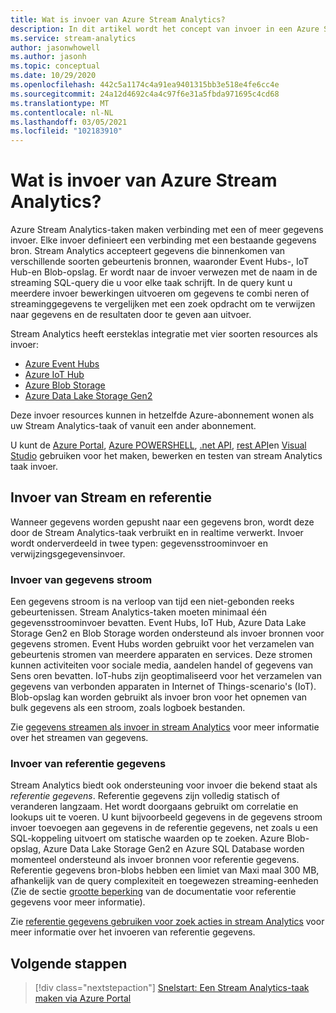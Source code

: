 ```yaml
---
title: Wat is invoer van Azure Stream Analytics?
description: In dit artikel wordt het concept van invoer in een Azure Stream Analytics-taak beschreven, waarbij de invoer van streaming wordt vergeleken met de invoer van gegevens.
ms.service: stream-analytics
author: jasonwhowell
ms.author: jasonh
ms.topic: conceptual
ms.date: 10/29/2020
ms.openlocfilehash: 442c5a1174c4a91ea9401315bb3e518e4fe6cc4e
ms.sourcegitcommit: 24a12d4692c4a4c97f6e31a5fbda971695c4cd68
ms.translationtype: MT
ms.contentlocale: nl-NL
ms.lasthandoff: 03/05/2021
ms.locfileid: "102183910"
---
```

# <a name="understand-inputs-for-azure-stream-analytics"></a>Wat is invoer van Azure Stream Analytics?

Azure Stream Analytics-taken maken verbinding met een of meer gegevens invoer. Elke invoer definieert een verbinding met een bestaande gegevens bron. Stream Analytics accepteert gegevens die binnenkomen van verschillende soorten gebeurtenis bronnen, waaronder Event Hubs-, IoT Hub-en Blob-opslag. Er wordt naar de invoer verwezen met de naam in de streaming SQL-query die u voor elke taak schrijft. In de query kunt u meerdere invoer bewerkingen uitvoeren om gegevens te combi neren of streaminggegevens te vergelijken met een zoek opdracht om te verwijzen naar gegevens en de resultaten door te geven aan uitvoer. 

Stream Analytics heeft eersteklas integratie met vier soorten resources als invoer:
- [Azure Event Hubs](https://azure.microsoft.com/services/event-hubs/)
- [Azure IoT Hub](https://azure.microsoft.com/services/iot-hub/) 
- [Azure Blob Storage](https://azure.microsoft.com/services/storage/blobs/) 
- [Azure Data Lake Storage Gen2](../storage/blobs/data-lake-storage-introduction.md) 

Deze invoer resources kunnen in hetzelfde Azure-abonnement wonen als uw Stream Analytics-taak of vanuit een ander abonnement.

U kunt de [Azure Portal](stream-analytics-quick-create-portal.md#configure-job-input),  [Azure POWERSHELL](/powershell/module/az.streamanalytics/New-azStreamAnalyticsInput), [.net API](/dotnet/api/microsoft.azure.management.streamanalytics.inputsoperationsextensions), [rest API](/rest/api/streamanalytics/2016-03-01/inputs)en [Visual Studio](stream-analytics-tools-for-visual-studio-install.md) gebruiken voor het maken, bewerken en testen van stream Analytics taak invoer.

## <a name="stream-and-reference-inputs"></a>Invoer van Stream en referentie
Wanneer gegevens worden gepusht naar een gegevens bron, wordt deze door de Stream Analytics-taak verbruikt en in realtime verwerkt. Invoer wordt onderverdeeld in twee typen: gegevensstroominvoer en verwijzingsgegevensinvoer.

### <a name="data-stream-input"></a>Invoer van gegevens stroom
Een gegevens stroom is na verloop van tijd een niet-gebonden reeks gebeurtenissen. Stream Analytics-taken moeten minimaal één gegevensstroominvoer bevatten. Event Hubs, IoT Hub, Azure Data Lake Storage Gen2 en Blob Storage worden ondersteund als invoer bronnen voor gegevens stromen. Event Hubs worden gebruikt voor het verzamelen van gebeurtenis stromen van meerdere apparaten en services. Deze stromen kunnen activiteiten voor sociale media, aandelen handel of gegevens van Sens oren bevatten. IoT-hubs zijn geoptimaliseerd voor het verzamelen van gegevens van verbonden apparaten in Internet of Things-scenario's (IoT).  Blob-opslag kan worden gebruikt als invoer bron voor het opnemen van bulk gegevens als een stroom, zoals logboek bestanden.  

Zie [gegevens streamen als invoer in stream Analytics](stream-analytics-define-inputs.md) voor meer informatie over het streamen van gegevens.

### <a name="reference-data-input"></a>Invoer van referentie gegevens
Stream Analytics biedt ook ondersteuning voor invoer die bekend staat als *referentie gegevens*. Referentie gegevens zijn volledig statisch of veranderen langzaam. Het wordt doorgaans gebruikt om correlatie en lookups uit te voeren. U kunt bijvoorbeeld gegevens in de gegevens stroom invoer toevoegen aan gegevens in de referentie gegevens, net zoals u een SQL-koppeling uitvoert om statische waarden op te zoeken. Azure Blob-opslag, Azure Data Lake Storage Gen2 en Azure SQL Database worden momenteel ondersteund als invoer bronnen voor referentie gegevens. Referentie gegevens bron-blobs hebben een limiet van Maxi maal 300 MB, afhankelijk van de query complexiteit en toegewezen streaming-eenheden (Zie de sectie [grootte beperking](stream-analytics-use-reference-data.md#size-limitation) van de documentatie voor referentie gegevens voor meer informatie).

Zie [referentie gegevens gebruiken voor zoek acties in stream Analytics](stream-analytics-use-reference-data.md) voor meer informatie over het invoeren van referentie gegevens.

## <a name="next-steps"></a>Volgende stappen
> [!div class="nextstepaction"]
> [Snelstart: Een Stream Analytics-taak maken via Azure Portal](stream-analytics-quick-create-portal.md)